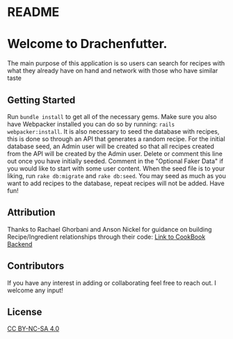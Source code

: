 # README


# Welcome to Drachenfutter.
The main purpose of this application is so users can search for recipes with what they already have on hand and network with those who have similar taste

## Getting Started
Run `bundle install` to get all of the necessary gems. Make sure you also have Webpacker installed you can do so by running: `rails webpacker:install`. It is also necessary to seed the database with recipes, this is done so through an API that generates a random recipe. For the initial database seed, an Admin user will be created so that all recipes created from the API will be created by the Admin user. Delete or comment this line out once you have initially seeded. Comment in the "Optional Faker Data" if you would like to start with some user content. When the seed file is to your liking, run `rake db:migrate` and `rake db:seed`. You may seed as much as you want to add recipes to the database, repeat recipes will not be added. Have fun!

## Attribution

Thanks to Rachael Ghorbani and Anson Nickel for guidance on building Recipe/Ingredient relationships through their code: [Link to CookBook Backend]( https://github.com/rachaelghorbani/cookbook-backend)


## Contributors 
If you have any interest in adding or collaborating feel free to reach out. I welcome any input!


## License
[CC BY-NC-SA 4.0]( https://creativecommons.org/licenses/by-nc-sa/4.0/
)

